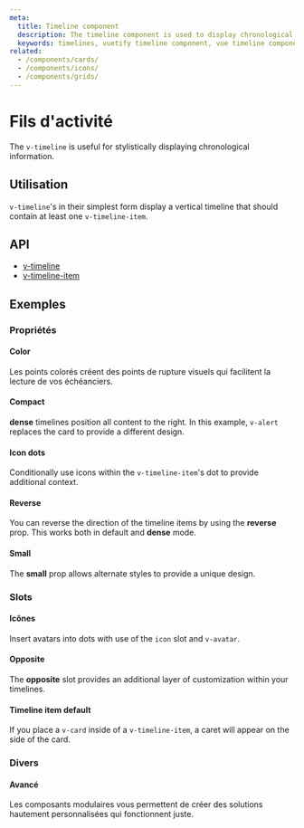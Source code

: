 ```yaml
---
meta:
  title: Timeline component
  description: The timeline component is used to display chronological information horizontally.
  keywords: timelines, vuetify timeline component, vue timeline component
related:
  - /components/cards/
  - /components/icons/
  - /components/grids/
---
```


# Fils d'activité

The `v-timeline` is useful for stylistically displaying chronological information.

<entry-ad />

## Utilisation

`v-timeline`'s in their simplest form display a vertical timeline that should contain at least one `v-timeline-item`.

<example file="v-timeline/usage" />

## API

- [v-timeline](/api/v-timeline)
- [v-timeline-item](/api/v-timeline-item)

<inline-api page="components/timelines" />


<!-- ## Sub-components

### v-timeline-item

v-timeline-item description -->

## Exemples

### Propriétés

#### Color

Les points colorés créent des points de rupture visuels qui facilitent la lecture de vos échéanciers.

<example file="v-timeline/prop-color" />

#### Compact

**dense** timelines position all content to the right. In this example, `v-alert` replaces the card to provide a different design.

<example file="v-timeline/prop-dense" />

#### Icon dots

Conditionally use icons within the `v-timeline-item`'s dot to provide additional context.

<example file="v-timeline/prop-icon-dots" />

#### Reverse

You can reverse the direction of the timeline items by using the **reverse** prop. This works both in default and **dense** mode.

<example file="v-timeline/prop-reverse" />

#### Small

The **small** prop allows alternate styles to provide a unique design.

<example file="v-timeline/prop-small" />

### Slots

#### Icônes

Insert avatars into dots with use of the `icon` slot and `v-avatar`.

<example file="v-timeline/slot-icon" />

#### Opposite

The **opposite** slot provides an additional layer of customization within your timelines.

<example file="v-timeline/slot-opposite" />

#### Timeline item default

If you place a `v-card` inside of a `v-timeline-item`, a caret will appear on the side of the card.

<example file="v-timeline/slot-timeline-item-default" />

### Divers

#### Avancé

Les composants modulaires vous permettent de créer des solutions hautement personnalisées qui fonctionnent juste.

<example file="v-timeline/misc-advanced" />

<backmatter />
